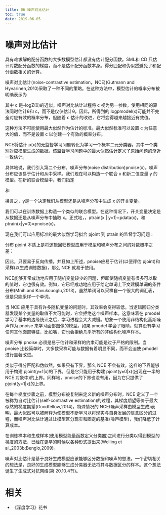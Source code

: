 ```yaml
---
title: 06 噪声对比估计
toc: true
date: 2019-06-05
---
```

# 噪声对比估计

具有难求解的配分函数的大多数模型估计都没有估计配分函数。SML和 CD 只估计对数配分函数的梯度，而不是估计配分函数本身。得分匹配和伪似然避免了和配分函数相关的计算。

噪声对比估计(noise-contrastive estimation，NCE)(Gutmann and Hyvarinen,2010)采取了一种不同的策略。在这种方法中，模型估计的概率分布被明确表示为

其中 c 是-logZ(θ)的近似。噪声对比估计过程将 c 视为另一参数，使用相同的算法同时估计θ和 c，而不是仅仅估计θ。因此，所得到的 logpmodel(x)可能并不完全对应有效的概率分布，但随着 c 估计的改进，它将变得越来越接近有效值。

这种方法不可能使用最大似然作为估计的标准。最大似然标准可以设置 c 为任意大的值，而不是设置 c 以创建一个有效的概率分布。

NCE将估计 p(x)的无监督学习问题转化为学习一个概率二元分类器，其中一个类别对应模型生成的数据。该监督学习问题中的最大似然估计定义了原始问题的渐近一致估计。

具体地说，我们引入第二个分布，噪声分布(noise distribution)pnoise(x)。噪声分布应该易于估计和从中采样。我们现在可以构造一个联合 x 和新二值变量 y 的模型。在新的联合模型中，我们指定

和

换言之，y是一个决定我们从模型还是从噪声分布中生成 x 的开关变量。

我们可以在训练数据上构造一个类似的联合模型。在这种情况下，开关变量决定是从数据还是从噪声分布中抽取 x。正式地，，ptrain(x | y=1)=pdata(x)，和 ptrain(x|y=0)=pnoise(x)。

现在我们可以应用标准的最大似然学习拟合 pjoint 到 ptrain 的监督学习问题：

分布 pjoint 本质上是将逻辑回归模型应用于模型和噪声分布之间的对数概率之差：

因此，只要易于反向传播，并且如上所述，pnoise应易于估计(以便评估 pjoint)和采样(以生成训练数据)，那么 NCE 就易于使用。

NCE能够非常成功地应用于随机变量较少的问题，但即使随机变量有很多可以取的值时，它也很有效。例如，它已经成功地应用于给定单词上下文建模单词的条件分布(Mnih and Kavukcuoglu,2013)。虽然单词可以采样自一个很大的词汇表，但是只能采样一个单词。

当 NCE 应用于具有许多随机变量的问题时，其效率会变得较低。当逻辑回归分类器发现某个变量的取值不大可能时，它会拒绝这个噪声样本。这意味着在 pmodel 学习了基本的边缘统计之后，学习进程会大大减慢。想象一个使用非结构化高斯噪声作为 pnoise 来学习面部图像的模型。如果 pmodel 学会了眼睛，就算没有学习任何其他面部特征，比如嘴，它也会拒绝几乎所有的非结构化噪声样本。

噪声分布 pnoise 必须是易于估计和采样的约束可能是过于严格的限制。当 pnoise 比较简单时，大多数采样可能与数据有着明显不同，而不会迫使 pmodel 进行显著改进。

类似于得分匹配和伪似然，如果只有下界，那么 NCE 不会有效。这样的下界能够用于构建 pjoint(y=1|x)的下界，但是它只能用于构建 pjoint(y=0|x)(出现在一半的 NCE 对象中)的上界。同样地，pnoise的下界也没有用，因为它只提供了 pjoint(y=1|x)的上界。

在每个梯度步骤之前，模型分布被复制来定义新的噪声分布时，NCE 定义了一个被称为自对比估计(self-contrastive estimation)的过程，其梯度期望等价于最大似然的梯度期望(Goodfellow,2014)。特殊情况的 NCE(噪声采样由模型生成)表明，最大似然可以被解释为使模型不断学习以将现实与自身发展的信念区分的过程，而噪声对比估计通过让模型区分现实和固定的基准(噪声模型)，我们降低了计算成本。

在训练样本和生成样本(使用模型能量函数定义分类器)之间进行分类以得到模型的梯度的方法，已经在更早的时候以各种形式提出来(Welling et al.,2003b;Bengio,2009)。

噪声对比估计是基于良好生成模型应该能够区分数据和噪声的想法。一个密切相关的想法是，良好的生成模型能够生成分类器无法将其与数据区分的样本。这个想法诞生了生成式对抗网络(第 20.10.4节)。




# 相关

- 《深度学习》花书
